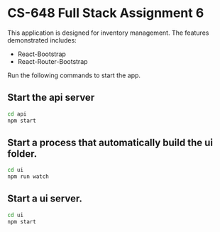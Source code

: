 # CS-648 Full Stack Assignment 6

This application is designed for inventory management.
The features demonstrated includes:

- React-Bootstrap
- React-Router-Bootstrap

Run the following commands to start the app.

## Start the api server

```bash
cd api
npm start
```

## Start a process that automatically build the ui folder.

```bash
cd ui
npm run watch
```

## Start a ui server.

```bash
cd ui
npm start
```
